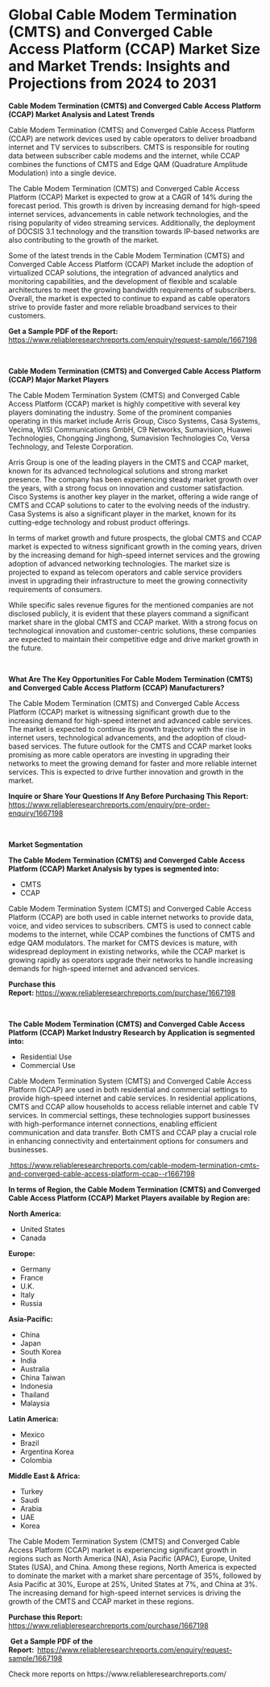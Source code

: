 <p><h1>Global Cable Modem Termination (CMTS) and Converged Cable Access Platform (CCAP) Market Size and Market Trends: Insights and Projections from 2024 to 2031</h1></p><p><strong>Cable Modem Termination (CMTS) and Converged Cable Access Platform (CCAP) Market Analysis and Latest Trends</strong></p>
<p><p>Cable Modem Termination (CMTS) and Converged Cable Access Platform (CCAP) are network devices used by cable operators to deliver broadband internet and TV services to subscribers. CMTS is responsible for routing data between subscriber cable modems and the internet, while CCAP combines the functions of CMTS and Edge QAM (Quadrature Amplitude Modulation) into a single device.</p><p>The Cable Modem Termination (CMTS) and Converged Cable Access Platform (CCAP) Market is expected to grow at a CAGR of 14% during the forecast period. This growth is driven by increasing demand for high-speed internet services, advancements in cable network technologies, and the rising popularity of video streaming services. Additionally, the deployment of DOCSIS 3.1 technology and the transition towards IP-based networks are also contributing to the growth of the market.</p><p>Some of the latest trends in the Cable Modem Termination (CMTS) and Converged Cable Access Platform (CCAP) Market include the adoption of virtualized CCAP solutions, the integration of advanced analytics and monitoring capabilities, and the development of flexible and scalable architectures to meet the growing bandwidth requirements of subscribers. Overall, the market is expected to continue to expand as cable operators strive to provide faster and more reliable broadband services to their customers.</p></p>
<p><strong>Get a Sample PDF of the Report:&nbsp;</strong> <a href="https://www.reliableresearchreports.com/enquiry/request-sample/1667198">https://www.reliableresearchreports.com/enquiry/request-sample/1667198</a></p>
<p>&nbsp;</p>
<p><strong>Cable Modem Termination (CMTS) and Converged Cable Access Platform (CCAP) Major Market Players</strong></p>
<p><p>The Cable Modem Termination System (CMTS) and Converged Cable Access Platform (CCAP) market is highly competitive with several key players dominating the industry. Some of the prominent companies operating in this market include Arris Group, Cisco Systems, Casa Systems, Vecima, WISI Communications GmbH, C9 Networks, Sumavision, Huawei Technologies, Chongqing Jinghong, Sumavision Technologies Co, Versa Technology, and Teleste Corporation.</p><p>Arris Group is one of the leading players in the CMTS and CCAP market, known for its advanced technological solutions and strong market presence. The company has been experiencing steady market growth over the years, with a strong focus on innovation and customer satisfaction. Cisco Systems is another key player in the market, offering a wide range of CMTS and CCAP solutions to cater to the evolving needs of the industry. Casa Systems is also a significant player in the market, known for its cutting-edge technology and robust product offerings.</p><p>In terms of market growth and future prospects, the global CMTS and CCAP market is expected to witness significant growth in the coming years, driven by the increasing demand for high-speed internet services and the growing adoption of advanced networking technologies. The market size is projected to expand as telecom operators and cable service providers invest in upgrading their infrastructure to meet the growing connectivity requirements of consumers.</p><p>While specific sales revenue figures for the mentioned companies are not disclosed publicly, it is evident that these players command a significant market share in the global CMTS and CCAP market. With a strong focus on technological innovation and customer-centric solutions, these companies are expected to maintain their competitive edge and drive market growth in the future.</p></p>
<p>&nbsp;</p>
<p><strong>What Are The Key Opportunities For Cable Modem Termination (CMTS) and Converged Cable Access Platform (CCAP) Manufacturers?</strong></p>
<p><p>The Cable Modem Termination (CMTS) and Converged Cable Access Platform (CCAP) market is witnessing significant growth due to the increasing demand for high-speed internet and advanced cable services. The market is expected to continue its growth trajectory with the rise in internet users, technological advancements, and the adoption of cloud-based services. The future outlook for the CMTS and CCAP market looks promising as more cable operators are investing in upgrading their networks to meet the growing demand for faster and more reliable internet services. This is expected to drive further innovation and growth in the market.</p></p>
<p><strong>Inquire or Share Your Questions If Any Before Purchasing This Report:</strong> <a href="https://www.reliableresearchreports.com/enquiry/pre-order-enquiry/1667198">https://www.reliableresearchreports.com/enquiry/pre-order-enquiry/1667198</a></p>
<p>&nbsp;</p>
<p><strong>Market Segmentation</strong></p>
<p><strong>The Cable Modem Termination (CMTS) and Converged Cable Access Platform (CCAP) Market Analysis by types is segmented into:</strong></p>
<p><ul><li>CMTS</li><li>CCAP</li></ul></p>
<p><p>Cable Modem Termination System (CMTS) and Converged Cable Access Platform (CCAP) are both used in cable internet networks to provide data, voice, and video services to subscribers. CMTS is used to connect cable modems to the internet, while CCAP combines the functions of CMTS and edge QAM modulators. The market for CMTS devices is mature, with widespread deployment in existing networks, while the CCAP market is growing rapidly as operators upgrade their networks to handle increasing demands for high-speed internet and advanced services.</p></p>
<p><strong>Purchase this Report:&nbsp;</strong><a href="https://www.reliableresearchreports.com/purchase/1667198">https://www.reliableresearchreports.com/purchase/1667198</a></p>
<p>&nbsp;</p>
<p><strong>The Cable Modem Termination (CMTS) and Converged Cable Access Platform (CCAP) Market Industry Research by Application is segmented into:</strong></p>
<p><ul><li>Residential Use</li><li>Commercial Use</li></ul></p>
<p><p>Cable Modem Termination System (CMTS) and Converged Cable Access Platform (CCAP) are used in both residential and commercial settings to provide high-speed internet and cable services. In residential applications, CMTS and CCAP allow households to access reliable internet and cable TV services. In commercial settings, these technologies support businesses with high-performance internet connections, enabling efficient communication and data transfer. Both CMTS and CCAP play a crucial role in enhancing connectivity and entertainment options for consumers and businesses.</p></p>
<p><a href="https://www.reliableresearchreports.com/cable-modem-termination-cmts-and-converged-cable-access-platform-ccap--r1667198">&nbsp;https://www.reliableresearchreports.com/cable-modem-termination-cmts-and-converged-cable-access-platform-ccap--r1667198</a></p>
<p><strong>In terms of Region, the Cable Modem Termination (CMTS) and Converged Cable Access Platform (CCAP) Market Players available by Region are:</strong></p>
<p>
    <p> <strong> North America: </strong>
        <ul>
            <li>United States</li>
            <li>Canada</li>
        </ul>
        </p> 
    <p> <strong> Europe: </strong>
        <ul>
            <li>Germany</li>
            <li>France</li>
            <li>U.K.</li>
            <li>Italy</li>
            <li>Russia</li>
        </ul>
        </p> 
    <p> <strong> Asia-Pacific: </strong>
        <ul>
            <li>China</li>
            <li>Japan</li>
            <li>South Korea</li>
            <li>India</li>
            <li>Australia</li>
            <li>China Taiwan</li>
            <li>Indonesia</li>
            <li>Thailand</li>
            <li>Malaysia</li>
        </ul>
        </p> 
    <p> <strong> Latin America: </strong>
        <ul>
            <li>Mexico</li>
            <li>Brazil</li>
            <li>Argentina Korea</li>
            <li>Colombia</li>
        </ul>
        </p> 
    <p> <strong> Middle East & Africa: </strong>
        <ul>
            <li>Turkey</li>
            <li>Saudi</li>
            <li>Arabia</li>
            <li>UAE</li>
            <li>Korea</li>
        </ul>
    </p>
    </p>
<p><p>The Cable Modem Termination System (CMTS) and Converged Cable Access Platform (CCAP) market is experiencing significant growth in regions such as North America (NA), Asia Pacific (APAC), Europe, United States (USA), and China. Among these regions, North America is expected to dominate the market with a market share percentage of 35%, followed by Asia Pacific at 30%, Europe at 25%, United States at 7%, and China at 3%. The increasing demand for high-speed internet services is driving the growth of the CMTS and CCAP market in these regions.</p></p>
<p><strong>Purchase this Report: </strong><a href="https://www.reliableresearchreports.com/purchase/1667198">https://www.reliableresearchreports.com/purchase/1667198</a></p>
<p>&nbsp;<strong>Get a Sample PDF of the Report:&nbsp;&nbsp;</strong><a href="https://www.reliableresearchreports.com/enquiry/request-sample/1667198">https://www.reliableresearchreports.com/enquiry/request-sample/1667198</a></p>
<p><strong></strong></p>
<p>Check more reports on https://www.reliableresearchreports.com/</p>